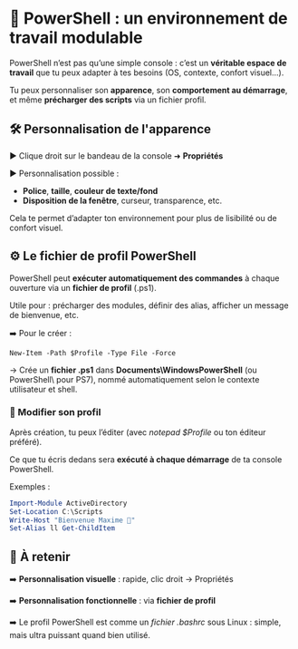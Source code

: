 # **🎨 PowerShell : un environnement de travail modulable**

PowerShell n’est pas qu’une simple console : c’est un **véritable espace de travail** que tu peux adapter à tes besoins (OS, contexte, confort visuel...).

Tu peux personnaliser son **apparence**, son **comportement au démarrage**, et même **précharger des scripts** via un fichier profil.



## **🛠️ Personnalisation de l'apparence**

▶️ Clique droit sur le bandeau de la console ➜ **Propriétés**

▶️ Personnalisation possible :

- **Police**, **taille**, **couleur de texte/fond**
- **Disposition de la fenêtre**, curseur, transparence, etc.

Cela te permet d’adapter ton environnement pour plus de lisibilité ou de confort visuel.



## **⚙️ Le fichier de profil PowerShell**

PowerShell peut **exécuter automatiquement des commandes** à chaque ouverture via un **fichier de profil** (.ps1).

Utile pour : précharger des modules, définir des alias, afficher un message de bienvenue, etc.

➡️ Pour le créer :

`New-Item -Path $Profile -Type File -Force`

→ Crée un **fichier .ps1** dans **Documents\WindowsPowerShell** (ou PowerShell\ pour PS7), nommé automatiquement selon le contexte utilisateur et shell.



### **📝 Modifier son profil**

Après création, tu peux l’éditer (avec *notepad $Profile* ou ton éditeur préféré).

Ce que tu écris dedans sera **exécuté à chaque démarrage** de ta console PowerShell.

Exemples :
```powershell
Import-Module ActiveDirectory
Set-Location C:\Scripts
Write-Host "Bienvenue Maxime 👋"
Set-Alias ll Get-ChildItem
```


## **🧠 À retenir**

➡️ **Personnalisation visuelle** : rapide, clic droit → Propriétés

➡️ **Personnalisation fonctionnelle** : via **fichier de profil**

➡️ Le profil PowerShell est comme un *fichier .bashrc* sous Linux : simple, mais ultra puissant quand bien utilisé.


